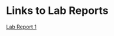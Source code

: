 
# Links to Lab Reports

[Lab Report 1](https://calistajlee.github.io/cse15l-lab-reports/Lab_Report_1/lab-report-1-week-2.html)


